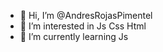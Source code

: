 - 👋 Hi, I’m @AndresRojasPimentel
- 👀 I’m interested in Js Css Html
- 🌱 I’m currently learning Js


<!---
AndresRojasPimentel/AndresRojasPimentel is a ✨ special ✨ repository because its `README.md` (this file) appears on your GitHub profile.
You can click the Preview link to take a look at your changes.
--->
